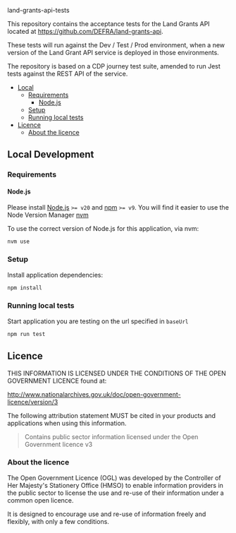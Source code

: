 land-grants-api-tests

This repository contains the acceptance tests for the Land Grants API located at https://github.com/DEFRA/land-grants-api.

These tests will run against the Dev / Test / Prod environment, when a new version of the Land Grant API service is deployed in those environments. 

The repository is based on a CDP journey test suite, amended to run Jest tests against the REST API of the service.

- [Local](#local)
  - [Requirements](#requirements)
    - [Node.js](#nodejs)
  - [Setup](#setup)
  - [Running local tests](#running-local-tests)
- [Licence](#licence)
  - [About the licence](#about-the-licence)

## Local Development

### Requirements

#### Node.js

Please install [Node.js](http://nodejs.org/) `>= v20` and [npm](https://nodejs.org/) `>= v9`. You will find it
easier to use the Node Version Manager [nvm](https://github.com/creationix/nvm)

To use the correct version of Node.js for this application, via nvm:

```bash
nvm use
```

### Setup

Install application dependencies:

```bash
npm install
```

### Running local tests

Start application you are testing on the url specified in `baseUrl`

```bash
npm run test
```


## Licence

THIS INFORMATION IS LICENSED UNDER THE CONDITIONS OF THE OPEN GOVERNMENT LICENCE found at:

<http://www.nationalarchives.gov.uk/doc/open-government-licence/version/3>

The following attribution statement MUST be cited in your products and applications when using this information.

> Contains public sector information licensed under the Open Government licence v3

### About the licence

The Open Government Licence (OGL) was developed by the Controller of Her Majesty's Stationery Office (HMSO) to enable
information providers in the public sector to license the use and re-use of their information under a common open
licence.

It is designed to encourage use and re-use of information freely and flexibly, with only a few conditions.
